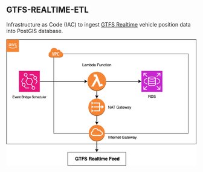 ##  GTFS-REALTIME-ETL

Infrastructure as Code (IAC) to ingest [GTFS Realtime](https://gtfs.org/documentation/realtime/reference/#message-vehicleposition) vehicle position data into PostGIS database. 


![alt text](./gtfs-realtime-etl-arch-diagram.png)